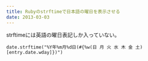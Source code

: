 ```yaml
---
title: Rubyのstrftimeで日本語の曜日を表示させる
date: 2013-03-03
---
```


strftimeには英語の曜日表記しか入っていない。

```
date.strftime("%Y年%m月%d日(#{%w(日 月 火 水 木 金 土)[entry.date.wday]})")
```
